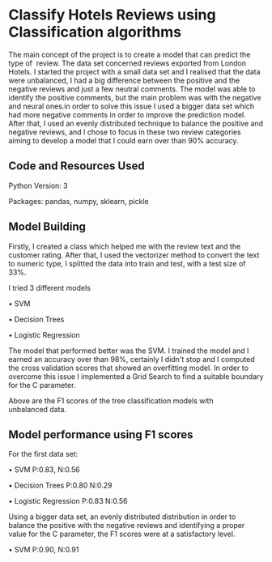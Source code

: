 # Classify Hotels Reviews using Classification algorithms  
The main concept of the project is to create a model that can predict the type of  review. The data set concerned reviews exported from London Hotels. 
I started the project with a small data set and I realised that the data were unbalanced, I had a big difference between the positive and the negative reviews and just a few neutral comments. The model was able to identify the positive comments, but the main problem was with the negative and neural ones.in order to solve this issue I used a bigger data set which had more negative comments in order to improve the prediction model.
After that, I used an evenly distributed technique to balance the positive and negative reviews, and I chose to focus in these two review categories aiming to develop a model that I could earn over than 90% accuracy.

## Code and Resources Used
Python Version: 3

Packages: pandas, numpy, sklearn, pickle

## Model Building 
Firstly, I created a class which helped me with the review text and the customer rating. After that, I used the vectorizer method to convert the text to numeric type, I splitted the data into train and test, with a test size of 33%. 

I tried 3 different models

•	SVM

•	Decision Trees

•	Logistic Regression

The model that performed better was the SVM. I trained the model and I earned an accuracy over than 98%, certainly I didn't stop and I computed the cross validation scores that showed an overfitting model. In order to overcome this issue I implemented a Grid Search to find a suitable boundary for the C parameter.

Above are the F1 scores of the tree classification models with unbalanced data. 

## Model performance using F1 scores

For the first data set:

•	SVM  P:0.83, N:0.56

•	Decision Trees P:0.80  N:0.29

•	Logistic Regression P:0.83 N:0.56

Using a bigger data set, an evenly distributed distribution in order to balance the positive with the negative reviews and identifying a proper value for the C parameter, the F1 scores were at a satisfactory level.

•	SVM  P:0.90, N:0.91

